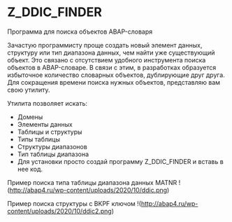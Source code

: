# Z_DDIC_FINDER
 Программа для поиска объектов ABAP-словаря

 Зачастую программисту проще создать новый элемент данных, структуру или тип диапазона данных, чем найти уже существующий объект. Это связано с отсутствием удобного инструмента поиска объектов в ABAP-словаре. В связи с этим, в разработках образуется избыточное количество словарных объектов, дублирующие друг друга. Для сокращения времени поиска нужных объектов, представляю вам свою утилиту.

 Утилита позволяет искать:
- Домены
- Элементы данных
- Таблицы и структуры
- Типы таблицы
- Структуры диапазонов
- Тип таблицы диапазона
- Для установки просто создай программу Z_DDIC_FINDER и вставь в нее код.

 Пример поиска типа таблицы диапазона данных MATNR
!(http://abap4.ru/wp-content/uploads/2020/10/ddic.png)

 Пример поиска структуры с BKPF ключом
!(http://abap4.ru/wp-content/uploads/2020/10/ddic2.png)
